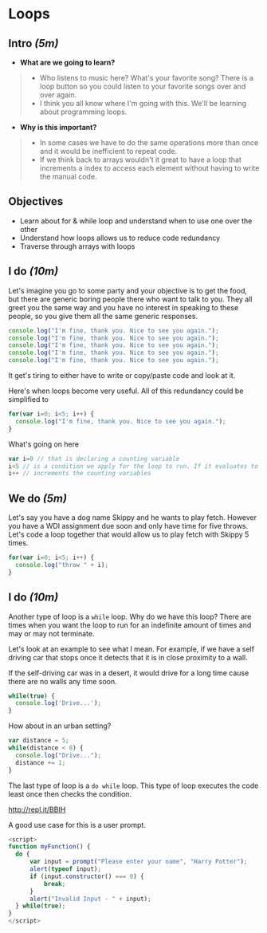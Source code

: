 # Loops

## Intro _(5m)_

- **What are we going to learn?**

> - Who listens to music here? What's your favorite song? There is a loop button so you could listen to your favorite songs over and over again.
> - I think you all know where I'm going with this. We'll be learning about programming loops.

- **Why is this important?**

> - In some cases we have to do the same operations more than once and it would be inefficient to repeat code.
> - If we think back to arrays wouldn't it great to have a loop that increments a index to access each element without having to write the manual code.

## Objectives
- Learn about for & while loop and understand when to use one over the other
- Understand how loops allows us to reduce code redundancy
- Traverse through arrays with loops

## I do _(10m)_
Let's imagine you go to some party and your objective is to get the food, but there are generic boring people there who want to talk to you. They all greet you the same way and you have no interest in speaking to these people, so you give them all the same generic responses.

```js
console.log("I'm fine, thank you. Nice to see you again.");
console.log("I'm fine, thank you. Nice to see you again.");
console.log("I'm fine, thank you. Nice to see you again.");
console.log("I'm fine, thank you. Nice to see you again.");
console.log("I'm fine, thank you. Nice to see you again.");
```

It get's tiring to either have to write or copy/paste code and look at it.

Here's when loops become very useful. All of this redundancy could be simplified to

```js
for(var i=0; i<5; i++) {
  console.log("I'm fine, thank you. Nice to see you again.");
}
```

What's going on here
```js
var i=0 // that is declaring a counting variable
i<5 // is a condition we apply for the loop to run. If it evaluates to false the loop stops.
i++ // increments the counting variables
```

## We do _(5m)_
Let's say you have a dog name Skippy and he wants to play fetch. However you have a WDI assignment due soon and only have time for five throws. Let's code a loop together that would allow us to play fetch with Skippy 5 times.

```js
for(var i=0; i<5; i++) {
  console.log("throw " + i);
}
```

## I do _(10m)_
Another type of loop is a `while` loop. Why do we have this loop? There are times when you want the loop to run for an indefinite amount of times and may or may not terminate.

Let's look at an example to see what I mean. For example, if we have a self driving car that stops once it detects that it is in close proximity to a wall.

If the self-driving car was in a desert, it would drive for a long time cause there are no walls any time soon.

```js
while(true) {
  console.log('Drive...');
}
```

How about in an urban setting?

```js
var distance = 5;
while(distance < 8) {
  console.log("Drive...");
  distance += 1;
}
```

The last type of loop is a `do while` loop. This type of loop executes the code least once then checks the condition.

http://repl.it/BBIH

A good use case for this is a user prompt.

```js
<script>
function myFunction() {
  do {
      var input = prompt("Please enter your name", "Harry Potter");
      alert(typeof input);
      if (input.constructor() === 0) {
          break;
      }
      alert("Invalid Input - " + input);
  } while(true);
}
</script>
```
